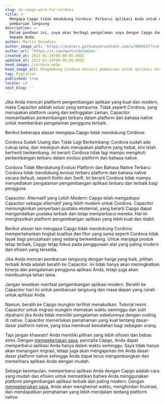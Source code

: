 ```yaml
---
slug: do-capgo-work-for-cordova
title: >-
  Mengapa Capgo tidak mendukung Cordova: Perbarui aplikasi Anda untuk mengakses
  pembaruan langsung
description: >-
  Dalam panduan ini, saya akan berbagi pengalaman saya dengan Capgo dan Cordova
  kepada Anda.
author: Martin Donadieu
author_image_url: 'https://avatars.githubusercontent.com/u/4084527?v=4'
author_url: 'https://x.com/martindonadieu'
created_at: 2023-01-29T00:00:00.000Z
updated_at: 2023-01-29T00:00:00.000Z
head_image: /cordova.webp
head_image_alt: Pengembang Cordova mencari pembaruan untuk aplikasi mereka
tag: Migration
published: true
locale: id
next_blog: ''
---
```


Jika Anda mencari platform pengembangan aplikasi yang kuat dan modern, maka Capacitor adalah solusi yang sempurna. Tidak seperti Cordova, yang merupakan platform usang dan ketinggalan zaman, Capacitor memanfaatkan perkembangan terbaru dalam platform dan bahasa native untuk memberikan pengalaman pengguna terbaik.

Berikut beberapa alasan mengapa Capgo tidak mendukung Cordova:

Cordova Sudah Usang dan Tidak Lagi Berkembang: Cordova sudah ada cukup lama, dan meskipun dulu merupakan platform yang hebat, kini telah berhenti berkembang. Ini berarti Cordova tidak lagi mampu mengikuti perkembangan terbaru dalam evolusi platform dan bahasa native.

Cordova Tidak Mendukung Evolusi Platform dan Bahasa Native Terbaru: Cordova tidak mendukung evolusi terbaru platform dan bahasa native secara default, seperti Kotlin dan Swift. Ini berarti Cordova tidak mampu menyediakan pengalaman pengembangan aplikasi terbaru dan terbaik bagi pengguna.

Capacitor: Alternatif yang Lebih Modern: Capgo telah mengadopsi Capacitor sebagai alternatif yang lebih modern untuk Cordova. Capacitor memungkinkan penyertaan pustaka eksternal, yang berarti Capgo dapat mengandalkan pustaka terbaik dan tetap memperbarui mereka. Hal ini menghasilkan platform pengembangan aplikasi yang lebih kuat dan stabil.

Berikut alasan lain mengapa Capgo tidak mendukung Cordova: mempertahankan tingkat kualitas dan fitur yang sama seperti Cordova tidak layak bagi perusahaan yang sedang berkembang. Untuk menjaga produk tetap terbaik, Capgo tetap fokus pada penggunaan alat yang paling modern dan efisien yang tersedia.

Jika Anda mencari pembaruan langsung dengan harga yang baik, pilihan terbaik Anda adalah beralih ke Capacitor. Ini tidak hanya akan meningkatkan kinerja dan pengalaman pengguna aplikasi Anda, tetapi juga akan membuatnya tahan lama.

Jangan lewatkan manfaat pengembangan aplikasi modern. Beralih ke Capacitor hari ini untuk pembaruan langsung dan masa depan yang cerah untuk aplikasi Anda.

Namun, beralih ke Capgo mungkin terlihat menakutkan. Tutorial resmi Capacitor untuk migrasi mungkin memakan waktu seminggu dan sulit dipahami jika Anda tidak memiliki pengalaman sebelumnya dengan coding di native. Capacitor memerlukan pemahaman yang kuat tentang dasar-dasar platform native, yang bisa membuat kewalahan bagi sebagian orang.

Tapi jangan khawatir! Anda memiliki pilihan yang lebih efisien dan bebas stres. Dengan [mempekerjakan saya](https://calcom/martindonadieu/convert-your-cordova-app-to-capacitor/), pencipta Capgo, Anda dapat memperbarui aplikasi Anda hanya dalam waktu seminggu. Saya tidak hanya akan menangani migrasi, tetapi juga akan mengajarkan tim Anda dasar-dasar platform native sehingga Anda dapat terus mengembangkan dan memelihara aplikasi Anda dengan mudah.

Sebagai kesimpulan, memperbarui aplikasi Anda dengan Capgo adalah cara yang mudah dan efisien untuk memastikan bahwa Anda menggunakan platform pengembangan aplikasi terbaik dan paling modern. Dengan [mempekerjakan saya](https://calcom/martindonadieu/convert-your-cordova-app-to-capacitor/), Anda akan menghemat waktu, menghindari frustrasi, dan mendapatkan pemahaman yang lebih mendalam tentang platform native.